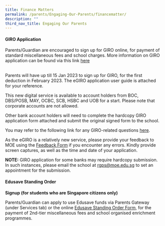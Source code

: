 ```yaml
---
title: Finance Matters
permalink: /parents/Engaging-Our-Parents/financematter/
description: ""
third_nav_title: Engaging Our Parents
---
```

#### **GIRO Application**

Parents/Guardian are encouraged to sign up for GIRO online, for payment of standard miscellaneous fees and school charges. More information on GIRO application can be found via this link [here](https://www.moe.gov.sg/financial-matters/fees/egiro)<br><br>

Parents will have up till 15 Jan 2023 to sign up for GIRO, for the first deduction in February 2023. The eGIRO application user guide is attached for your reference.

This new digital service is available to account holders from BOC, DBS/POSB, MAY, OCBC, SCB, HSBC and UOB for a start. Please note that corporate accounts are not allowed. 

Other bank account holders will need to complete the hardcopy GIRO application form attached and submit the original signed form to the school.

You may refer to the following link for any GIRO-related questions [here](https://go.gov.sg/moe-egiro-faq).

As the eGIRO is a relatively new service, please provide your feedback to MOE using the [Feedback Form](https://www.moe.gov.sg/feedback) if you encounter any errors. Kindly provide screen captures, as well as the time and date of your application.



**NOTE:** GIRO application for some banks may require hardcopy submission. In such instances, please email the school at [rgps@moe.edu.sg](rgps@moe.edu.sg) to set an appointment for the submission.

#### **Edusave Standing Order** 
**Signup (for students who are Singapore citizens only)**

Parents/Guardian can apply to use Edusave funds via Parents Gateway (under Services tab) or the online [Edusave Standing Order Form](https://form.gov.sg/#!/5be24a1bb3f842000fdc4e59), for the payment of 2nd\-tier miscellaneous fees and school organised enrichment programmes.